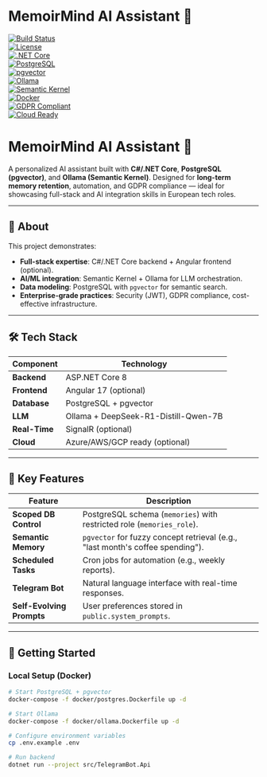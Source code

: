 # MemoirMind AI Assistant 🧠

[![Build Status](https://github.com/abusalehnayeem/memoirmind-ai-assistant/actions/workflows/build-deploy.yml/badge.svg)](https://github.com/abusalehnayeem/memoirmind-ai-assistant/actions)  
[![License](https://img.shields.io/github/license/abusalehnayeem/memoirmind-ai-assistant )](https://github.com/abusalehnayeem/memoirmind-ai-assistant/blob/main/LICENSE)  
[![.NET Core](https://img.shields.io/badge/.NET-Core-blue?logo=dotnet)]( https://dotnet.microsoft.com/)  
[![PostgreSQL](https://img.shields.io/badge/PostgreSQL-3161C2?logo=postgresql)]( https://www.postgresql.org/)  
[![pgvector](https://img.shields.io/badge/pgvector-546e7a?logo=postgresql)]( https://github.com/pgvector/pgvector)  
[![Ollama](https://img.shields.io/badge/Ollama-FF6B6B?logo=ollama)]( https://ollama.ai/)  
[![Semantic Kernel](https://img.shields.io/badge/Semantic_Kernel-0078D7?logo=microsoft)]( https://learn.microsoft.com/en-us/semantic-kernel/)  
[![Docker](https://img.shields.io/badge/Docker-2496ED?logo=docker)]( https://www.docker.com/)  
[![GDPR Compliant](https://img.shields.io/badge/GDPR-Compliant-4285F4?logo=data:image/svg+xml;base64,PHN2ZyB3aWR0aD0iMTAiIGhlaWdodD0iMTAiIHZpZXdCb3g9IjAgMCAxMCAxMCIgeG1sbnM9Imh0dHA6Ly93d3cudzMub3JnLzIwMDAvc3ZnIj48cGF0aCBkPSJNMCAwaDEwVjEwSDBWMEgweiIgZmlsbD0iIzQyODVGNCIvPjwvc3ZnPg==)](docs/GDPR-Compliance.md)  
[![Cloud Ready]( https://img.shields.io/badge/Cloud_Ready-Azure%2FAWS%2FGCP-333 )](docs/Skills-Demonstrated.md#cloud--devops)  

# MemoirMind AI Assistant 🧠

A personalized AI assistant built with **C#/.NET Core**, **PostgreSQL (pgvector)**, and **Ollama (Semantic Kernel)**. Designed for **long-term memory retention**, automation, and GDPR compliance — ideal for showcasing full-stack and AI integration skills in European tech roles.

---

## 🎯 About  
This project demonstrates:
- **Full-stack expertise**: C#/.NET Core backend + Angular frontend (optional).
- **AI/ML integration**: Semantic Kernel + Ollama for LLM orchestration.
- **Data modeling**: PostgreSQL with `pgvector` for semantic search.
- **Enterprise-grade practices**: Security (JWT), GDPR compliance, cost-effective infrastructure.

---

## 🛠️ Tech Stack
| Component          | Technology                     |
|--------------------|--------------------------------|
| **Backend**        | ASP.NET Core 8                 |
| **Frontend**       | Angular 17 (optional)          |
| **Database**       | PostgreSQL + pgvector          |
| **LLM**            | Ollama + DeepSeek-R1-Distill-Qwen-7B |
| **Real-Time**      | SignalR (optional)             |
| **Cloud**          | Azure/AWS/GCP ready (optional) |

---

## 🌟 Key Features
| Feature              | Description                                                                 |
|----------------------|-----------------------------------------------------------------------------|
| **Scoped DB Control**| PostgreSQL schema (`memories`) with restricted role (`memories_role`).     |
| **Semantic Memory**  | `pgvector` for fuzzy concept retrieval (e.g., "last month's coffee spending").|
| **Scheduled Tasks**  | Cron jobs for automation (e.g., weekly reports).                            |
| **Telegram Bot**     | Natural language interface with real-time responses.                        |
| **Self-Evolving Prompts** | User preferences stored in `public.system_prompts`.                     |

---

## 🚀 Getting Started
### Local Setup (Docker)
```bash
# Start PostgreSQL + pgvector
docker-compose -f docker/postgres.Dockerfile up -d

# Start Ollama
docker-compose -f docker/ollama.Dockerfile up -d

# Configure environment variables
cp .env.example .env

# Run backend
dotnet run --project src/TelegramBot.Api

